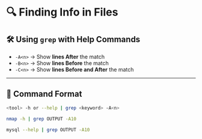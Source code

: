 # 🔍 Finding Info in Files

## 🛠 Using `grep` with Help Commands

- `-A<n>` → Show **<n> lines After** the match <Keyword>
- `-B<n>` → Show **<n> lines Before** the match <Keyword>
- `-C<n>` → Show **<n> lines Before and After** the match <Keyword>

---

## 📌 Command Format

```sh
<tool> -h or --help | grep <keyword> -A<n>
```

```sh
nmap -h | grep OUTPUT -A10
```

```sh
mysql --help | grep OUTPUT -A10
```
